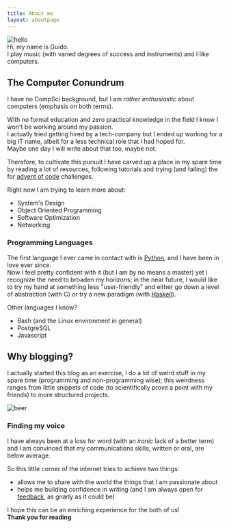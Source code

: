 ```yaml
---
title: About me
layout: aboutpage
---
```


![hello](/img/about/presentation.jpg)<br>
Hi, my name is Guido.<br>
I play music (with varied degrees of success and instruments) and I like
computers.

## The Computer Conundrum

I have no CompSci background, but I am _rather enthusiastic_ about computers
(emphasis on both terms).

With no formal education and zero practical knowledge in the field I know
I won't be working around my passion.<br>
I actually tried getting hired by a tech-company but I ended up working for
a big IT name, albeit for a less technical role that I had hoped for.<br>
Maybe one day I will write about that too, maybe not.

Therefore, to cultivate this pursuit I have carved up a place in my spare time
by reading a lot of resources, following tutorials and trying (and failing) the
for [advent of code](https://adventofcode.com/) challenges.

Right now I am trying to learn more about:

- System's Design
- Object Oriented Programming
- Software Optimization
- Networking

### Programming Languages

The first language I ever came in contact with is
[Python](https://www.python.org), and I have been in love ever since.<br>
Now I feel pretty confident with it (but I am by no means a master) yet
I recognize the need to broaden my horizons; in the near future, I would like
to try my hand at something less "user-friendly" and either go down a level of
abstraction (with C) or try a new paradigm (with [Haskell](http://learnyouahaskell.com/)).

Other languages I know?

- Bash (and the Linux environment in general)
- PostgreSQL
- Javascript

## Why blogging?

I actually started this blog as an exercise, I do a lot of weird stuff in my
spare time (programming and non-programming wise); this weirdness ranges from
little snippets of code (to scientifically prove a point with my friends) to
more structured projects.

![beer](/img/about/beer.jpg "Here I was tring to prove that I can get drunk with just one beer")

### Finding my voice

I have always been at a loss for word (with an _ironic_ lack of a better term)
and I am convinced that my communications skills, written or oral, are below
average.

So this little corner of the internet tries to achieve two things:

- allows me to share with the world the things that I am passionate about
- helps me building confidence in writing (and I am always open for
  <br>[feedback](mailto:guido.minieri@gmail.com), as gnarly as it could be)

I hope this can be an enriching experience for the both of us!<br>
**Thank you for reading**
